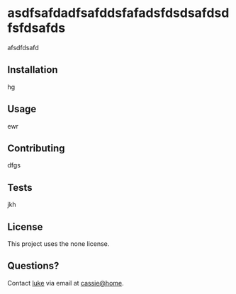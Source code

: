 # asdfsafdadfsafddsfafadsfdsdsafdsdfsfdsafds

  
  afsdfdsafd
  
  ## Installation
  
  hg
  
  ## Usage
  
  ewr
  
  ## Contributing
  
  dfgs
  
  ## Tests
  
  jkh
  
  ## License
  
  This project uses the none license.
  
  ## Questions?
  
  Contact [luke](https://github.com/luke) via email at [cassie@home](mailto:cassie@home).

